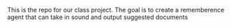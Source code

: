 This is the repo for our class project. The goal is to create a rememberence agent that can take in sound and output suggested documents